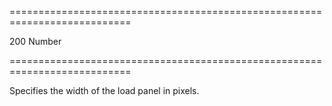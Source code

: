 <!--**
/*-------------------------------------------
    Auto-generated file. Do not modify.
-------------------------------------------

**-->
===========================================================================
<!--default-->200<!--/default-->
<!--type-->Number<!--/type-->
===========================================================================

<!--shortDescription-->
Specifies the width of the load panel in pixels.
<!--/shortDescription-->

<!--fullDescription-->

<!--/fullDescription-->